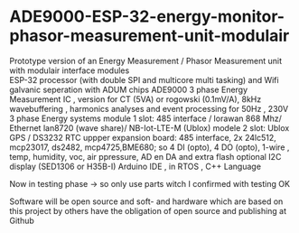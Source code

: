 # ADE9000-ESP-32-energy-monitor-phasor-measurement-unit-modulair
Prototype version of an Energy Measurement / Phasor Measurement unit with modulair interface modules  
ESP-32 processor (with double SPI and multicore multi tasking) and Wifi 
galvanic seperation with ADUM chips 
ADE9000 3 phase Energy Measurement IC , version for CT (5VA) or rogowski (0.1mV/A), 8kHz wavebuffering , harmonics analyses and event processing for 50Hz , 230V 3 phase Energy systems 
module 1 slot: 485 interface / lorawan 868 Mhz/ Ethernet lan8720 (wave share)/ NB-Iot-LTE-M (Ublox) 
modele 2 slot: Ublox GPS / DS3232 RTC 
uppper expansion board: 485 interface, 2x 24lc512, mcp23017, ds2482, mcp4725,BME680; so 4 DI (opto), 4 DO (opto), 1-wire , temp, humidity, voc, air ppressure, AD en DA and extra flash 
optional I2C display  (SED1306 or H35B-I)
Arduino IDE , in RTOS , C++ Language 

Now in testing phase -> so only use parts witch I confirmed with testing OK  

Software will be open source and soft- and hardware which are based on this project by others have the obligation of open source and publishing at Github
